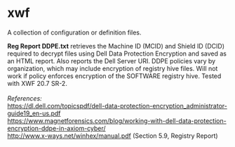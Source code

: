 # xwf
A collection of configuration or definition files.

**Reg Report DDPE.txt** retrieves the Machine ID (MCID) and Shield ID (DCID) required to decrypt files using Dell Data Protection Encryption and saved as an HTML report. Also reports the Dell Server URI. DDPE policies vary by organization, which may include encryption of registry hive files. Will not work if policy enforces encryption of the SOFTWARE registry hive. Tested with XWF 20.7 SR-2. <br><br>
  *References:* <br>
  https://dl.dell.com/topicspdf/dell-data-protection-encryption_administrator-guide19_en-us.pdf<br>
  https://www.magnetforensics.com/blog/working-with-dell-data-protection-encryption-ddpe-in-axiom-cyber/<br>
  http://www.x-ways.net/winhex/manual.pdf (Section 5.9, Registry Report)
